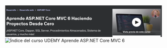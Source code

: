 ![Cabecera del curso UDEMY Aprende ASP.NET Core MVC 6 haciendo proyectos desde cero](https://github.com/VuitBlack/Curso-.NET/blob/main/Images/Cabecera.png)
![Índice del curso UDEMY Aprende ASP.NET Core MVC 6](https://github.com/VuitBlack/Curso-.NET/blob/main/Images/Indice_del_curso.png)
